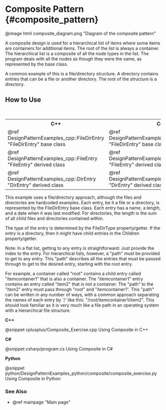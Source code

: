 # Composite Pattern {#composite_pattern}

@image html composite_diagram.png "Diagram of the composite pattern"

A composite design is used for a hierarchical list of items where some items
are containers for additional items.  The root of the list is always a container.
The hierarchical list is a composite of all the node types in the list.  The
program deals with all the nodes as though they were the same, as represented
by the base class.

A common example of this is a file/directory structure.  A directory contains
entries that can be a file or another directory.  The root of the structure
is a directory.

## How to Use

<table>
<caption>Links to the Composite classes</caption>
<tr>
  <th>C++
  <th>C#
  <th>Python
<tr>
  <td>@ref DesignPatternExamples_cpp::FileDirEntry "FileDirEntry" base class
  <td>@ref DesignPatternExamples_csharp.FileDirEntry "FileDirEntry" base class
  <td>@ref DesignPatternExamples_python.composite.composite_filedirentry.FileDirEntry "FileDirEntry" base class
<tr>
  <td>@ref DesignPatternExamples_cpp::FileEntry "FileEntry" derived class
  <td>@ref DesignPatternExamples_csharp.FileEntry "FileEntry" derived class
  <td>@ref DesignPatternExamples_python.composite.composite_filedirentry.FileEntry "FileEntry" derived class
<tr>
  <td>@ref DesignPatternExamples_cpp::DirEntry "DirEntry" derived class
  <td>@ref DesignPatternExamples_csharp.DirEntry "DirEntry" derived class
  <td>@ref DesignPatternExamples_python.composite.composite_filedirentry.DirEntry "DirEntry" derived class
</table>

This example uses a file/directory approach, although the files and directories
are hardcoded examples.  Each entry, be it a file or a directory, is represented
by the FileDirEntry base class.  Each entry has a name, a length, and a date
when it was last modified.  For directories, the length is the sum of all child
files and directories contained within.

The type of the entry is determined by the FileDirType property/getter.  If the
entry is a directory, then it might have child entries in the Children
property/getter.

Note: In a flat list, getting to any entry is straightforward: Just provide
the index to the entry.  For hierarchical lists, however, a "path" must be
provided to get to any entry.  This "path" describes all the entries that
must be passed through to get to the desired entry, starting with the root
entry.

For example, a container called "root" contains a child entry called
"itemcontainer1" that is also a container.  The "itemcontainer1" entry
contains an entry called "item2" that is not a container.  The "path" to
the "item2" entry must pass through "root" and "itemcontainer1".  This "path"
can be written in any number of ways, with a common approach separating the
names of each entry by '/' like this: "/root/itemcontainer1/item2".  This
should look familiar as it is very much like a file path in an operating
system with a hierarchical file structure.

__C++__

@snippet cplusplus/Composite_Exercise.cpp Using Composite in C++

__C#__

@snippet csharp/program.cs Using Composite in C#

__Python__

@snippet python/DesignPatternExamples_python/composite/composite_exercise.py Using Composite in Python

### See Also
- @ref mainpage "Main page"

